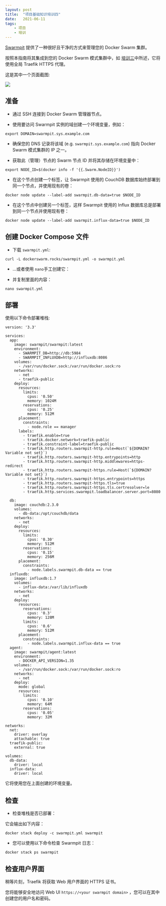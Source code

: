 ```yaml
---
layout: post
title:  "项目基础知识培训四"
date:   2021-06-11
tags:
    - 项目
    - 培训
---
```


[Swarmpit](https://swarmpit.io/) 提供了一种很好且干净的方式来管理您的 Docker Swarm 集群。

按照本指南将其集成到您的 Docker Swarm 模式集群中，如 [培训三](/2021/06/10/Traefik-Proxy-3/)中所述，它将使用全局 Traefik HTTPS 代理。

这是其中一个页面截图:

![](https://dockerswarm.rocks/img/swarmpit.png)

准备
---

*  通过 SSH 连接到 Docker Swarm 管理器节点。
    
*  使用要访问 Swarmpit 实例的域创建一个环境变量，例如：
    
```
export DOMAIN=swarmpit.sys.example.com
```

*  确保您的 DNS 记录将该域 (e.g. `swarmpit.sys.example.com`) 指向 Docker Swarm 模式集群的 IP 之一。
    
*   获取此（管理）节点的 Swarm 节点 ID 并将其存储在环境变量中：

```
export NODE_ID=$(docker info -f '{{.Swarm.NodeID}}')
```

*  在这个节点创建一个标签，让 Swarmpit 使用的 CouchDB 数据库始终部署到同一个节点，并使用现有的卷：
```
docker node update --label-add swarmpit.db-data=true $NODE_ID
```

*   在这个节点中创建另一个标签，这样 Swarmpit 使用的 Influx 数据库总是部署到同一个节点并使用现有卷：

```
docker node update --label-add swarmpit.influx-data=true $NODE_ID
```

创建 Docker Compose 文件
------------------------------

*   下载 `swarmpit.yml`:

```
curl -L dockerswarm.rocks/swarmpit.yml -o swarmpit.yml
```

*   ...或者使用 `nano`手工创建它：

*  并复制里面的内容：

```
nano swarmpit.yml
```
部署
-----

使用以下命令部署堆栈:

```
version: '3.3'

services:
  app:
    image: swarmpit/swarmpit:latest
    environment:
      - SWARMPIT_DB=http://db:5984
      - SWARMPIT_INFLUXDB=http://influxdb:8086
    volumes:
      - /var/run/docker.sock:/var/run/docker.sock:ro
    networks:
      - net
      - traefik-public
    deploy:
      resources:
        limits:
          cpus: '0.50'
          memory: 1024M
        reservations:
          cpus: '0.25'
          memory: 512M
      placement:
        constraints:
          - node.role == manager
      labels:
        - traefik.enable=true
        - traefik.docker.network=traefik-public
        - traefik.constraint-label=traefik-public
        - traefik.http.routers.swarmpit-http.rule=Host(`${DOMAIN?Variable not set}`)
        - traefik.http.routers.swarmpit-http.entrypoints=http
        - traefik.http.routers.swarmpit-http.middlewares=https-redirect
        - traefik.http.routers.swarmpit-https.rule=Host(`${DOMAIN?Variable not set}`)
        - traefik.http.routers.swarmpit-https.entrypoints=https
        - traefik.http.routers.swarmpit-https.tls=true
        - traefik.http.routers.swarmpit-https.tls.certresolver=le
        - traefik.http.services.swarmpit.loadbalancer.server.port=8080

  db:
    image: couchdb:2.3.0
    volumes:
      - db-data:/opt/couchdb/data
    networks:
      - net
    deploy:
      resources:
        limits:
          cpus: '0.30'
          memory: 512M
        reservations:
          cpus: '0.15'
          memory: 256M
      placement:
        constraints:
          - node.labels.swarmpit.db-data == true
  influxdb:
    image: influxdb:1.7
    volumes:
      - influx-data:/var/lib/influxdb
    networks:
      - net
    deploy:
      resources:
        reservations:
          cpus: '0.3'
          memory: 128M
        limits:
          cpus: '0.6'
          memory: 512M
      placement:
        constraints:
          - node.labels.swarmpit.influx-data == true
  agent:
    image: swarmpit/agent:latest
    environment:
      - DOCKER_API_VERSION=1.35
    volumes:
      - /var/run/docker.sock:/var/run/docker.sock:ro
    networks:
      - net
    deploy:
      mode: global
      resources:
        limits:
          cpus: '0.10'
          memory: 64M
        reservations:
          cpus: '0.05'
          memory: 32M

networks:
  net:
    driver: overlay
    attachable: true
  traefik-public:
    external: true

volumes:
  db-data:
    driver: local
  influx-data:
    driver: local
```

它将使用您在上面创建的环境变量。

检查
-----

*   检查堆栈是否已部署：

它会输出如下内容：

```
docker stack deploy -c swarmpit.yml swarmpit
```

*  您可以使用以下命令检查 Swarmpit 日志：

```
docker stack ps swarmpit
```

检查用户界面
---------------

稍等片刻，Traefik 将获取 Web 用户界面的 HTTPS 证书。

您将能够安全地访问 Web UI  `https://<your swarmpit domain>` ，您可以在其中创建您的用户名和密码。